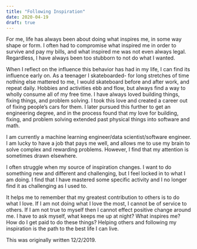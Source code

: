 ```yaml
---
title: "Following Inspiration"
date: 2020-04-19
draft: true
---
```


For me, life has always been about doing what inspires me, in some way shape or form. I often had to compromise what inspired me in order to survive and pay my bills, and what inspired me was not even always legal. Regardless, I have always been too stubborn to not do what I wanted.

When I reflect on the influence this behavior has had in my life, I can find its influence early on. As a teenager I skateboarded- for long stretches of time nothing else mattered to me, I would skateboard before and after work, and repeat daily. Hobbies and activities ebb and flow, but always find a way to wholly consume all of my free time. I have always loved building things, fixing things, and problem solving. I took this love and created a career out of fixing people’s cars for them. I later pursued this further to get an engineering degree, and in the process found that my love for building, fixing, and problem solving extended past physical things into software and math. 

I am currently a machine learning engineer/data scientist/software engineer. I am lucky to have a job that pays me well, and allows me to use my brain to solve complex and rewarding problems. However, I find that my attention is sometimes drawn elsewhere. 

I often struggle when my source of inspiration changes. I want to do something new and different and challenging, but I feel locked in to what I am doing. I find that I have mastered some specific activity and I no longer find it as challenging as I used to. 

It helps me to remember that my greatest contribution to others is to do what I love. If I am not doing what I love the most, I cannot be of service to others. If I am not true to myself then I cannot effect positive change around me. I have to ask myself, what keeps me up at night? What inspires me? How do I get paid to do these things? Helping others and following my inspiration is the path to the best life I can live.

This was originally written 12/2/2019.
